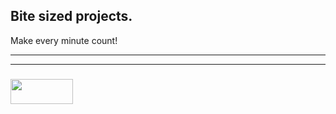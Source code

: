 ## Bite sized projects.  

Make every minute count!

___
___
### <a href="http://elewa-academy.github.io" target="_blank"><img src="https://user-images.githubusercontent.com/18554853/38143836-89b35ae4-3442-11e8-93f3-51d52e91cfaa.png" width="100" height="40"/></a>